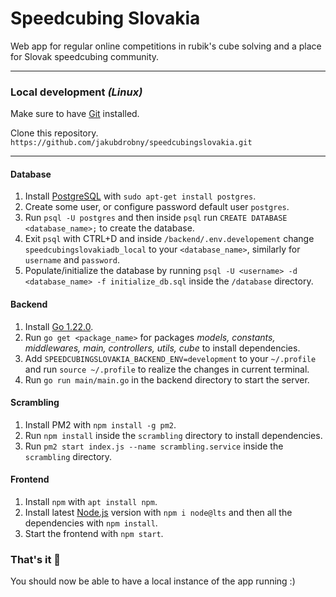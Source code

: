 # Speedcubing Slovakia

Web app for regular online competitions in rubik's cube solving and a place for Slovak speedcubing community.

---

### Local development _(Linux)_

Make sure to have [Git](https://git-scm.com/download/linux) installed.

Clone this repository. `https://github.com/jakubdrobny/speedcubingslovakia.git`

---

#### Database

1. Install [PostgreSQL](https://www.postgresql.org/) with `sudo apt-get install postgres`.
2. Create some user, or configure password default user `postgres`.
3. Run `psql -U postgres` and then inside `psql` run `CREATE DATABASE <database_name>;` to create the database.
4. Exit `psql` with CTRL+D and inside `/backend/.env.developement` change `speedcubingslovakiadb_local` to your `<database_name>`, similarly for `username` and `password`.
5. Populate/initialize the database by running `psql -U <username> -d <database_name> -f initialize_db.sql` inside the `/database` directory.

#### Backend

1. Install [Go 1.22.0](https://go.dev/doc/install).
2. Run `go get <package_name>` for packages _models, constants, middlewares, main, controllers, utils, cube_ to install dependencies.
3. Add `SPEEDCUBINGSLOVAKIA_BACKEND_ENV=development` to your `~/.profile` and run `source ~/.profile` to realize the changes in current terminal.
4. Run `go run main/main.go` in the backend directory to start the server.

#### Scrambling

1. Install PM2 with `npm install -g pm2`.
2. Run `npm install` inside the `scrambling` directory to install dependencies.
3. Run `pm2 start index.js --name scrambling.service` inside the `scrambling` directory.

#### Frontend

1. Install `npm` with `apt install npm`.
2. Install latest [Node.js](https://nodejs.org/en) version with `npm i node@lts` and then all the dependencies with `npm install`.
3. Start the frontend with `npm start`.

### That's it :partying_face:

You should now be able to have a local instance of the app running :)
